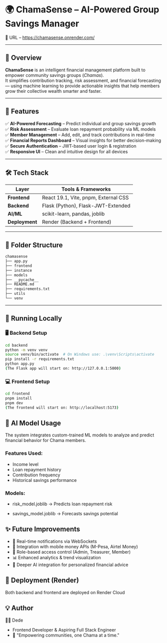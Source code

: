 # 🌍 ChamaSense – AI-Powered Group Savings Manager

🔗 URL – https://chamasense.onrender.com/

---

## 📖 Overview

**ChamaSense** is an intelligent financial management platform built to empower community savings groups (_Chamas_).  
It simplifies contribution tracking, risk assessment, and financial forecasting — using machine learning to provide actionable insights that help members grow their collective wealth smarter and faster.

---

## 🚀 Features

✅ **AI-Powered Forecasting** – Predict individual and group savings growth  
✅ **Risk Assessment** – Evaluate loan repayment probability via ML models  
✅ **Member Management** – Add, edit, and track contributions in real-time  
✅ **Financial Reports Dashboard** – Visual insights for better decision-making  
✅ **Secure Authentication** – JWT-based user login & registration  
✅ **Responsive UI** – Clean and intuitive design for all devices

---

## 🛠️ Tech Stack

| Layer          | Tools & Frameworks                   |
| -------------- | ------------------------------------ |
| **Frontend**   | React 19.1, Vite, pnpm, External CSS |
| **Backend**    | Flask (Python), Flask-JWT-Extended   |
| **AI/ML**      | scikit-learn, pandas, joblib         |
| **Deployment** | Render (Backend + Frontend)          |

---

## 📂 Folder Structure

```bash
chamasense
├── app.py
├── frontend
├── instance
├── models
├── __pycache__
├── README.md
├── requirements.txt
├── utils
└── venv
```

---

## 🧪 Running Locally

### 🖥 Backend Setup

```bash
cd backend
python -m venv venv
source venv/bin/activate  # On Windows use: .\venv\Scripts\activate
pip install -r requirements.txt
python app.py
(The Flask app will start on: http://127.0.0.1:5000)
```

### 💻 Frontend Setup

```bash
cd frontend
pnpm install
pnpm dev
(The frontend will start on: http://localhost:5173)
```

## 🧠 AI Model Usage

The system integrates custom-trained ML models to analyze and predict financial behavior for Chama members.

### Features Used:

- Income level
- Loan repayment history
- Contribution frequency
- Historical savings performance

### Models:

- risk_model.joblib → Predicts loan repayment risk

- savings_model.joblib → Forecasts savings potential

## ✨ Future Improvements

- 🚀 Real-time notifications via WebSockets
- 📱 Integration with mobile money APIs (M-Pesa, Airtel Money)
- 🔐 Role-based access control (Admin, Treasurer, Member)
- 📊 Enhanced analytics & trend visualization
- 🤖 Deeper AI integration for personalized financial advice

## 🧩 Deployment (Render)

Both backend and frontend are deployed on Render Cloud

## 💡 Author

👩‍💻 Dede

- Frontend Developer & Aspiring Full Stack Engineer
- 💬 "Empowering communities, one Chama at a time."
